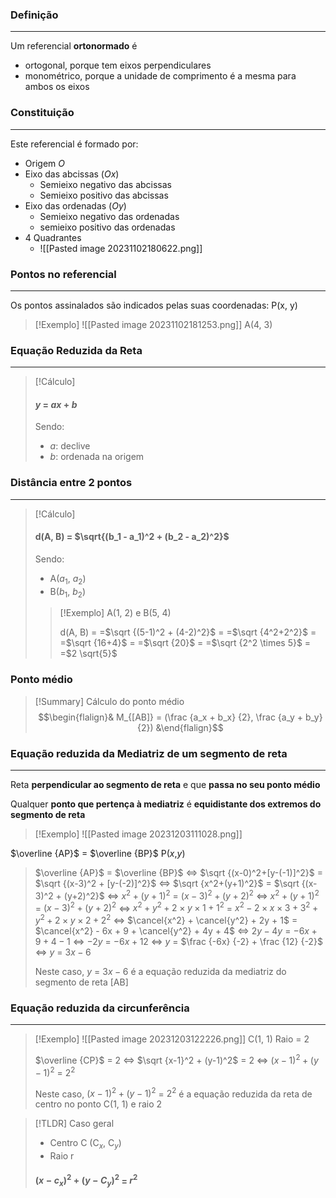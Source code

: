 ### Definição
---
Um referencial **ortonormado** é
- ortogonal, porque tem eixos perpendiculares
- monométrico, porque a unidade de comprimento é a mesma para ambos os eixos
### Constituição
---
Este referencial é formado por:
- Origem $O$
- Eixo das abcissas ($Ox$)
	- Semieixo negativo das abcissas
	- Semieixo positivo das abcissas
- Eixo das ordenadas ($Oy$)
	- Semieixo negativo das ordenadas
	- semieixo positivo das ordenadas
- 4 Quadrantes
	- ![[Pasted image 20231102180622.png]]

### Pontos no referencial
---
Os pontos assinalados são indicados pelas suas coordenadas: P(x, y)

>[!Exemplo]
>![[Pasted image 20231102181253.png]]
>A(4, 3)

### Equação Reduzida da Reta
---
>[!Cálculo]
>#### $y$ = $ax + b$
>
>Sendo:
>- $a$: declive
>- $b$: ordenada na origem

### Distância entre 2 pontos
---
>[!Cálculo]
>#### d(A, B) = $\sqrt{(b_1 - a_1)^2 + (b_2 - a_2)^2}$
>
>Sendo:
>- A($a_1$, $a_2$)
>- B($b_1$, $b_2$)
> >[!Exemplo]
> >A(1, 2) e B(5, 4)
> >
> >d(A, B) =
> >=$\sqrt {(5-1)^2 + (4-2)^2}$ =
> >=$\sqrt {4^2+2^2}$ =
> >=$\sqrt {16+4}$ =
> >=$\sqrt {20}$ =
> >=$\sqrt {2^2 \times 5}$ =
> >=$2 \sqrt{5}$

### Ponto médio
>[!Summary] Cálculo do ponto médio
>$$\begin{flalign}& M_{[AB]} = (\frac {a_x + b_x} {2}, \frac {a_y + b_y} {2}) &\end{flalign}$$

### Equação reduzida da Mediatriz de um segmento de reta
---
Reta **perpendicular ao segmento de reta** e que **passa no seu ponto médio**

Qualquer **ponto que pertença à mediatriz** é **equidistante dos extremos do segmento de reta**
>[!Exemplo] 
>![[Pasted image 20231203111028.png]]
>
$\overline {AP}$ = $\overline {BP}$   P($x$,$y$)
>
>$\overline {AP}$ = $\overline {BP}$ 
>$\iff$ $\sqrt {(x-0)^2+[y-(-1)]^2}$ = $\sqrt {(x-3)^2 + [y-(-2)]^2}$ 
>$\iff$ $\sqrt {x^2+(y+1)^2}$ = $\sqrt {(x-3)^2 + (y+2)^2}$ 
>$\iff$ $x^2+(y+1)^2$ = $(x-3)^2 + (y+2)^2$ 
>$\iff$ $x^2+(y+1)^2$ = $(x-3)^2 + (y+2)^2$ 
>$\iff$ $x^2 + y^2 + 2 \times y \times 1 + 1^2$ = $x^2 - 2 \times x \times 3 + 3^2 + y^2 + 2 \times y \times 2 + 2^2$
>$\iff$ $\cancel{x^2} + \cancel{y^2} + 2y + 1$ = $\cancel{x^2} - 6x + 9 + \cancel{y^2} + 4y + 4$
>$\iff$ $2y - 4y$ = $-6x + 9 + 4 - 1$
>$\iff$ $-2y$ = $- 6x + 12$
>$\iff$ $y$ = $\frac {-6x} {-2} + \frac {12} {-2}$
>$\iff$ $y$ = $3x  - 6$
>
>Neste caso, $y$ = $3x  - 6$ é a equação reduzida da mediatriz do segmento de reta [AB]

### Equação reduzida da circunferência
---
>[!Exemplo]
>![[Pasted image 20231203122226.png]]
>C(1, 1)
>Raio = 2
>
>$\overline {CP}$ = $2$
>$\iff$ $\sqrt {x-1}^2 + (y-1)^2$ = $2$
>$\iff$ $(x-1)^2 + (y-1)^2$ = $2^2$
>
>Neste caso, $(x-1)^2 + (y-1)^2$ = $2^2$ é a equação reduzida da reta de centro no ponto C(1, 1) e raio 2

>[!TLDR] Caso geral
>- Centro C (C$_x$, C$_y$)
>- Raio r
>
>#### $(x-c_x)^2+(y-C_y)^2$ = $r^2$











